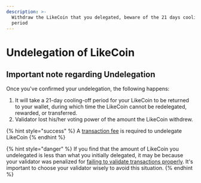 ```yaml
---
description: >-
  Withdraw the LikeCoin that you delegated, beware of the 21 days cooling-off
  period
---
```


# Undelegation of LikeCoin

## Important note **regarding Undelegation**

Once you've confirmed your undelegation, the following happens:

1. It will take a 21-day cooling-off period for your LikeCoin to be returned to your wallet, during which time the LikeCoin cannot be redelegated, rewarded, or transferred.
2. Validator lost his/her voting power of the amount the LikeCoin withdrew.

{% hint style="success" %}
A [transaction fee](../../wallet/transaction-fee.md) is required to undelegate LikeCoin
{% endhint %}

{% hint style="danger" %}
If you find that the amount of LikeCoin you undelegated is less than what you initially delegated, it may be because your validator was penalized for [failing to validate transactions properly](../../../user-guide/background.md#9e68). It's important to choose your validator wisely to avoid this situation.
{% endhint %}
